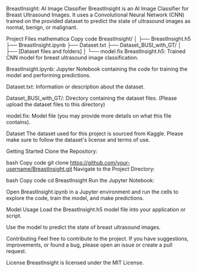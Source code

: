 BreastInsight: AI Image Classifier
BreastInsight is an AI Image Classifier for Breast Ultrasound Images. It uses a Convolutional Neural Network (CNN) trained on the provided dataset to predict the state of ultrasound images as normal, benign, or malignant.

Project Files
mathematica
Copy code
BreastInsight/
│
├── BreastInsight.h5
├── BreastInsight.ipynb
├── Dataset.txt
├── Dataset_BUSI_with_GT/
│   ├── [Dataset files and folders]
│
└── model.fix
BreastInsight.h5: Trained CNN model for breast ultrasound image classification.

BreastInsight.ipynb: Jupyter Notebook containing the code for training the model and performing predictions.

Dataset.txt: Information or description about the dataset.

Dataset_BUSI_with_GT/: Directory containing the dataset files. (Please upload the dataset files to this directory)

model.fix: Model file (you may provide more details on what this file contains).

Dataset
The dataset used for this project is sourced from Kaggle. Please make sure to follow the dataset's license and terms of use.

Getting Started
Clone the Repository:

bash
Copy code
git clone https://github.com/your-username/BreastInsight.git
Navigate to the Project Directory:

bash
Copy code
cd BreastInsight
Run the Jupyter Notebook:

Open BreastInsight.ipynb in a Jupyter environment and run the cells to explore the code, train the model, and make predictions.

Model Usage
Load the BreastInsight.h5 model file into your application or script.

Use the model to predict the state of breast ultrasound images.

Contributing
Feel free to contribute to the project. If you have suggestions, improvements, or found a bug, please open an issue or create a pull request.

License
BreastInsight is licensed under the MIT License.


